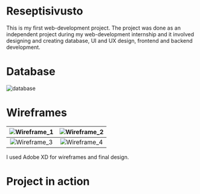 # Reseptisivusto

This is my first web-development project. The project was done as an independent project during my web-development internship and it involved designing and creating database, UI and UX design, frontend and backend development.

# Database
![database](https://user-images.githubusercontent.com/80481715/151676517-cc9065a8-b485-4730-86c2-d937eff429ed.png)


# Wireframes
![Wireframe_1](https://user-images.githubusercontent.com/80481715/151677112-9e512b9e-ff24-4c87-9c0c-f3f1455ff130.png) | ![Wireframe_2](https://user-images.githubusercontent.com/80481715/151677113-ad323e19-146f-40f9-9093-1e0399ead7bc.png)
:-------------------------:|:-------------------------:
![Wireframe_3](https://user-images.githubusercontent.com/80481715/151677115-47f5a9ca-8f24-4ef8-8d94-b1fbf4a695dd.png) | ![Wireframe_4](https://user-images.githubusercontent.com/80481715/151677116-8e62aedf-6f63-4f7b-adfb-0998db4fddfb.png)

I used Adobe XD for wireframes and final design.

# Project in action
